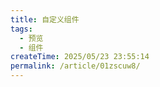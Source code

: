 ```yaml
---
title: 自定义组件
tags:
  - 预览
  - 组件
createTime: 2025/05/23 23:55:14
permalink: /article/01zscuw8/
---
```


<!-- <CustomComponent /> -->
